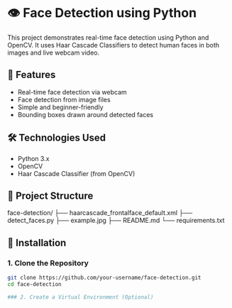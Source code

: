 # 👁️ Face Detection using Python

This project demonstrates real-time face detection using Python and OpenCV. It uses Haar Cascade Classifiers to detect human faces in both images and live webcam video.

## 🚀 Features

- Real-time face detection via webcam
- Face detection from image files
- Simple and beginner-friendly
- Bounding boxes drawn around detected faces

## 🛠️ Technologies Used

- Python 3.x
- OpenCV
- Haar Cascade Classifier (from OpenCV)

## 📁 Project Structure

face-detection/
├── haarcascade_frontalface_default.xml
├── detect_faces.py
├── example.jpg
├── README.md
└── requirements.txt


## 🔧 Installation

### 1. Clone the Repository

```bash
git clone https://github.com/your-username/face-detection.git
cd face-detection

### 2. Create a Virtual Environment (Optional)
